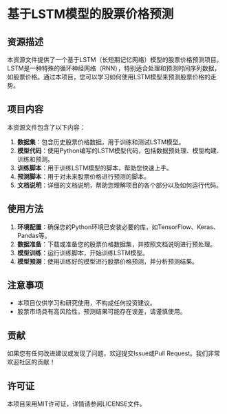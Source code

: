 # 基于LSTM模型的股票价格预测

## 资源描述

本资源文件提供了一个基于LSTM（长短期记忆网络）模型的股票价格预测项目。LSTM是一种特殊的循环神经网络（RNN），特别适合处理和预测时间序列数据，如股票价格。通过本项目，您可以学习如何使用LSTM模型来预测股票价格的走势。

## 项目内容

本资源文件包含了以下内容：

1. **数据集**：包含历史股票价格数据，用于训练和测试LSTM模型。
2. **模型代码**：使用Python编写的LSTM模型代码，包括数据预处理、模型构建、训练和预测。
3. **训练脚本**：用于训练LSTM模型的脚本，帮助您快速上手。
4. **预测脚本**：用于对未来股票价格进行预测的脚本。
5. **文档说明**：详细的文档说明，帮助您理解项目的各个部分以及如何运行代码。

## 使用方法

1. **环境配置**：确保您的Python环境已安装必要的库，如TensorFlow、Keras、Pandas等。
2. **数据准备**：下载或准备您的股票价格数据集，并按照文档说明进行预处理。
3. **模型训练**：运行训练脚本，开始训练LSTM模型。
4. **模型预测**：使用训练好的模型进行股票价格预测，并分析预测结果。

## 注意事项

- 本项目仅供学习和研究使用，不构成任何投资建议。
- 股票市场具有高风险性，预测结果可能存在误差，请谨慎使用。

## 贡献

如果您有任何改进建议或发现了问题，欢迎提交Issue或Pull Request。我们非常欢迎社区的贡献！

## 许可证

本项目采用MIT许可证，详情请参阅LICENSE文件。
